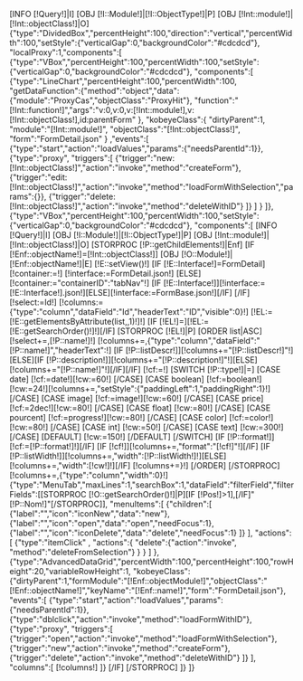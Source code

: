 [INFO [!Query!]|I]
[OBJ [!I::Module!]|[!I::ObjectType!]|P]
[OBJ [!Int::module!]|[!Int::objectClass!]|O]
{"type":"DividedBox","percentHeight":100,"direction":"vertical","percentWidth":100,"setStyle":{"verticalGap":0,"backgroundColor":"#cdcdcd"},
"localProxy":1,"components":[
	{"type":"VBox","percentHeight":100,"percentWidth":100,"setStyle":{"verticalGap":0,"backgroundColor":"#cdcdcd"},
	"components":[
		{"type":"LineChart","percentHeight":100,"percentWidth":100,
			"getDataFunction":{"method":"object","data":{"module":"ProxyCas","objectClass":"ProxyHit"},
				"function":"[!Int::function!]","args":"v:0,v:0,v:[!Int::module!],v:[!Int::objectClass!],id:parentForm"
			},
			"kobeyeClass":{
				"dirtyParent":1,
				"module":"[!Int::module!]",
				"objectClass":"[!Int::objectClass!]",
				"form":"FormDetail.json"
			}
			,"events":[
				{"type":"start","action":"loadValues","params":{"needsParentId":1}},
				{"type":"proxy", "triggers":[
					{"trigger":"new:[!Int::objectClass!]","action":"invoke","method":"createForm"},
					{"trigger":"edit:[!Int::objectClass!]","action":"invoke","method":"loadFormWithSelection","params":{}},
					{"trigger":"delete:[!Int::objectClass!]","action":"invoke","method":"deleteWithID"}
				]}
			]
		}
	]},
	{"type":"VBox","percentHeight":100,"percentWidth":100,"setStyle":{"verticalGap":0,"backgroundColor":"#cdcdcd"},
	"components":[
		[INFO [!Query!]|I]
		[OBJ [!I::Module!]|[!I::ObjectType!]|P]
		[OBJ [!Int::module!]|[!Int::objectClass!]|O]
		[STORPROC [!P::getChildElements!]|Enf]
			[IF [!Enf::objectName!]=[!Int::objectClass!]]
				[OBJ [!O::Module!]|[!Enf::objectName!]|E]
				[!E::setView()!]
				[IF [!E::Interface!]=FormDetail]
					[!container:=!]
					[!interface:=FormDetail.json!]
				[ELSE]
					[!container:="containerID":"tabNav"!]
					[IF [!E::Interface!]][!interface:=[!E::Interface!].json!][ELSE][!interface:=FormBase.json!][/IF]
				[/IF]
				[!select:=Id!]
				[!columns:={"type":"column","dataField":"Id","headerText":"ID","visible":0}!]
				[!EL:=[!E::getElementsByAttribute(list,,1)!]!]
				[IF [!EL!]=][!EL:=[!E::getSearchOrder()!]!][/IF]
				[STORPROC [!EL!]|P]
					[ORDER list|ASC]
						[!select+=,[!P::name!]!]
						[!columns+=,{"type":"column","dataField":"[!P::name!]","headerText":!]
						[IF [!P::listDescr!]][!columns+="[!P::listDescr!]"!][ELSE][IF [!P::description!]][!columns+="[!P::description!]"!][ELSE][!columns+="[!P::name!]"!][/IF][/IF]
						[!cf:=!]
						[SWITCH [!P::type!]|=]
							[CASE date]
								[!cf:=date!][!cw:=60!]
							[/CASE]
							[CASE boolean]
								[!cf:=boolean!][!cw:=24!][!columns+=,"setStyle":{"paddingLeft":1,"paddingRight":1}!]
							[/CASE]
							[CASE image]
								[!cf:=image!][!cw:=60!]
							[/CASE]
							[CASE price]
								[!cf:=2dec!][!cw:=80!]
							[/CASE]
							[CASE float]
								[!cw:=80!]
							[/CASE]
							[CASE pourcent]
								[!cf:=progress!][!cw:=80!]
							[/CASE]
							[CASE color]
								[!cf:=color!][!cw:=80!]
							[/CASE]
							[CASE int]
								[!cw:=50!]
							[/CASE]
							[CASE text]
								[!cw:=300!]
							[/CASE]
							[DEFAULT]
								[!cw:=150!]
							[/DEFAULT]
						[/SWITCH]
						[IF [!P::format!]][!cf:=[!P::format!]!][/IF]
						[IF [!cf!]][!columns+=,"format":"[!cf!]"!][/IF]
						[IF [!P::listWidth!]][!columns+=,"width":[!P::listWidth!]!][ELSE][!columns+=,"width":[!cw!]!][/IF]
						[!columns+=}!]
					[/ORDER]
				[/STORPROC]
				[!columns+=,{"type":"column","width":0}!]
				{"type":"MenuTab","maxLines":1,"searchBox":1,"dataField":"filterField","filterFields":[[STORPROC [!O::getSearchOrder()!]|P][IF [!Pos!]>1],[/IF]"[!P::Nom!]"[/STORPROC]],
					"menuItems":[
						{"children":[
							{"label":"","icon":"iconNew","data":"new"},
							{"label":"","icon":"open","data":"open","needFocus":1},
							{"label":"","icon":"iconDelete","data":"delete","needFocus":1}
						]}
					],
					"actions":[
						{"type":"itemClick"
							, "actions":{
								"delete":{"action":"invoke", "method":"deleteFromSelection"}
							}
						}
					]
				},
				{"type":"AdvancedDataGrid","percentWidth":100,"percentHeight":100,"rowHeight":20,"variableRowHeight":1,
				"kobeyeClass":{"dirtyParent":1,"formModule":"[!Enf::objectModule!]","objectClass":"[!Enf::objectName!]","keyName":"[!Enf::name!]","form":"FormDetail.json"},
				"events":[
					{"type":"start","action":"loadValues","params":{"needsParentId":1}},
					{"type":"dblclick","action":"invoke","method":"loadFormWithID"},
					{"type":"proxy", "triggers":[
						{"trigger":"open","action":"invoke","method":"loadFormWithSelection"},
						{"trigger":"new","action":"invoke","method":"createForm"},
						{"trigger":"delete","action":"invoke","method":"deleteWithID"}
					]}
				],
				"columns":[
					[!columns!]
				]}
			[/IF]
		[/STORPROC]
	]}
]}
